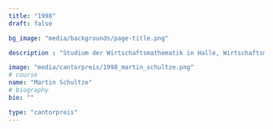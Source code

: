 ```yaml
---
title: "1998"
draft: false

bg_image: "media/backgrounds/page-title.png"

description : "Studium der Wirtschaftsmathematik in Halle, Wirtschaftsmathematiker bei der Dexia Kommunalbank in Berlin"

image: "media/cantorpreis/1998_martin_schultze.png"
# course
name: "Martin Schultze"
# biography
bio: ""

type: "cantorpreis"
---
```

